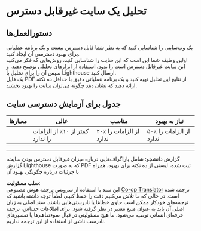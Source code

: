 <!--
CO_OP_TRANSLATOR_METADATA:
{
  "original_hash": "a258597a194e77d4fd469b3cd976b29e",
  "translation_date": "2025-08-24T12:57:13+00:00",
  "source_file": "1-getting-started-lessons/3-accessibility/assignment.md",
  "language_code": "fa"
}
-->
# تحلیل یک سایت غیرقابل دسترس

## دستورالعمل‌ها

یک وب‌سایتی را شناسایی کنید که به نظر شما قابل دسترس نیست و یک برنامه عملیاتی برای بهبود دسترسی آن ایجاد کنید.  
اولین وظیفه شما این است که این سایت را شناسایی کنید، روش‌هایی که فکر می‌کنید این سایت غیرقابل دسترس است را بدون استفاده از ابزارهای تحلیلی توضیح دهید، و سپس آن را برای تحلیل با Lighthouse ارسال کنید.  
یک فایل PDF از نتایج این تحلیل تهیه کنید و یک برنامه عملیاتی دقیق با حداقل ده نکته ارائه دهید که نشان دهد چگونه می‌توان سایت را بهبود بخشید.

## جدول برای آزمایش دسترسی سایت

| معیارها  | عالی       | مناسب     | نیاز به بهبود      |
|----------|------------|-----------|--------------------|
|          | کمتر از ۱۰٪ از الزامات را ندارد | ۲۰٪ از الزامات را ندارد | ۵۰٪ از الزامات را ندارد |

----
گزارش دانشجو: شامل پاراگراف‌هایی درباره میزان غیرقابل دسترس بودن سایت، گزارش Lighthouse که به صورت PDF ثبت شده، لیستی از ده نکته برای بهبود، همراه با جزئیات درباره چگونگی بهبود آن

**سلب مسئولیت**:  
این سند با استفاده از سرویس ترجمه هوش مصنوعی [Co-op Translator](https://github.com/Azure/co-op-translator) ترجمه شده است. در حالی که ما تلاش می‌کنیم دقت را حفظ کنیم، لطفاً توجه داشته باشید که ترجمه‌های خودکار ممکن است حاوی خطاها یا نادرستی‌هایی باشند. سند اصلی به زبان اصلی آن باید به عنوان منبع معتبر در نظر گرفته شود. برای اطلاعات حساس، ترجمه حرفه‌ای انسانی توصیه می‌شود. ما هیچ مسئولیتی در قبال سوءتفاهم‌ها یا تفسیرهای نادرست ناشی از استفاده از این ترجمه نداریم.